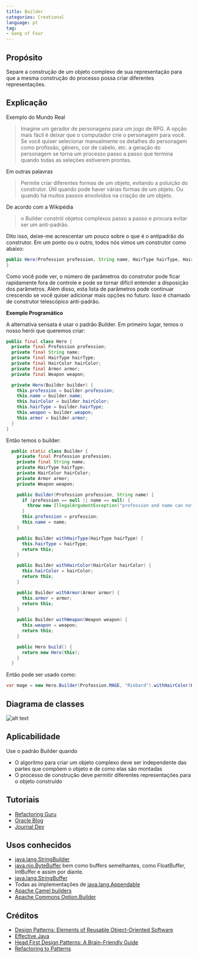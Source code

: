 ```yaml
---
title: Builder
categories: Creational
language: pt
tag:
- Gang of Four
---
```


## Propósito

Separe a construção de um objeto complexo de sua representação para que a mesma construção do
processo possa criar diferentes representações.

## Explicação

Exemplo do Mundo Real

> Imagine um gerador de personagens para um jogo de RPG. A opção mais fácil é deixar que o computador
> crie o personagem para você. Se você quiser selecionar manualmente os detalhes do personagem como
> profissão, gênero, cor de cabelo, etc. a geração do personagem se torna um processo passo a passo que
> termina quando todas as seleções estiverem prontas.

Em outras palavras

> Permite criar diferentes formas de um objeto, evitando a poluição do construtor. Útil
> quando pode haver várias formas de um objeto. Ou quando há muitos passos envolvidos na
> criação de um objeto.

De acordo com a Wikipédia

> o Builder constrói objetos complexos passo a passo e procura evitar ser um anti-padrão.

Dito isso, deixe-me acrescentar um pouco sobre o que é o antipadrão do construtor. Em um ponto
ou o outro, todos nós vimos um construtor como abaixo:

```java
public Hero(Profession profession, String name, HairType hairType, HairColor hairColor, Armor armor, Weapon weapon) {
}
```

Como você pode ver, o número de parâmetros do construtor pode ficar rapidamente fora de controle e pode se tornar
difícil entender a disposição dos parâmetros. Além disso, esta lista de parâmetros pode continuar
crescendo se você quiser adicionar mais opções no futuro. Isso é chamado de construtor telescópico
anti-padrão.

**Exemplo Programático**

A alternativa sensata é usar o padrão Builder. Em primeiro lugar, temos o nosso herói que queremos criar:

```java
public final class Hero {
  private final Profession profession;
  private final String name;
  private final HairType hairType;
  private final HairColor hairColor;
  private final Armor armor;
  private final Weapon weapon;

  private Hero(Builder builder) {
    this.profession = builder.profession;
    this.name = builder.name;
    this.hairColor = builder.hairColor;
    this.hairType = builder.hairType;
    this.weapon = builder.weapon;
    this.armor = builder.armor;
  }
}
```

Então temos o builder:

```java
  public static class Builder {
    private final Profession profession;
    private final String name;
    private HairType hairType;
    private HairColor hairColor;
    private Armor armor;
    private Weapon weapon;

    public Builder(Profession profession, String name) {
      if (profession == null || name == null) {
        throw new IllegalArgumentException("profession and name can not be null");
      }
      this.profession = profession;
      this.name = name;
    }

    public Builder withHairType(HairType hairType) {
      this.hairType = hairType;
      return this;
    }

    public Builder withHairColor(HairColor hairColor) {
      this.hairColor = hairColor;
      return this;
    }

    public Builder withArmor(Armor armor) {
      this.armor = armor;
      return this;
    }

    public Builder withWeapon(Weapon weapon) {
      this.weapon = weapon;
      return this;
    }

    public Hero build() {
      return new Hero(this);
    }
  }
```

Então pode ser usado como:

```java
var mage = new Hero.Builder(Profession.MAGE, "Riobard").withHairColor(HairColor.BLACK).withWeapon(Weapon.DAGGER).build();
```

## Diagrama de classes

![alt text](../../../builder/etc/builder.urm.png "Diagrama de classes Builder")

## Aplicabilidade

Use o padrão Builder quando

* O algoritmo para criar um objeto complexo deve ser independente das partes que compõem o objeto e de como elas são
  montadas
* O processo de construção deve permitir diferentes representações para o objeto construído

## Tutoriais

* [Refactoring Guru](https://refactoring.guru/design-patterns/builder)
* [Oracle Blog](https://blogs.oracle.com/javamagazine/post/exploring-joshua-blochs-builder-design-pattern-in-java)
* [Journal Dev](https://www.journaldev.com/1425/builder-design-pattern-in-java)

## Usos conhecidos

* [java.lang.StringBuilder](http://docs.oracle.com/javase/8/docs/api/java/lang/StringBuilder.html)
* [java.nio.ByteBuffer](http://docs.oracle.com/javase/8/docs/api/java/nio/ByteBuffer.html#put-byte-) bem como buffers
  semelhantes, como FloatBuffer, IntBuffer e assim por diante.
* [java.lang.StringBuffer](http://docs.oracle.com/javase/8/docs/api/java/lang/StringBuffer.html#append-boolean-)
* Todas as implementações de [java.lang.Appendable](http://docs.oracle.com/javase/8/docs/api/java/lang/Appendable.html)
* [Apache Camel builders](https://github.com/apache/camel/tree/0e195428ee04531be27a0b659005e3aa8d159d23/camel-core/src/main/java/org/apache/camel/builder)
* [Apache Commons Option.Builder](https://commons.apache.org/proper/commons-cli/apidocs/org/apache/commons/cli/Option.Builder.html)

## Créditos

* [Design Patterns: Elements of Reusable Object-Oriented Software](https://www.amazon.com/gp/product/0201633612/ref=as_li_tl?ie=UTF8&camp=1789&creative=9325&creativeASIN=0201633612&linkCode=as2&tag=javadesignpat-20&linkId=675d49790ce11db99d90bde47f1aeb59)
* [Effective Java](https://www.amazon.com/gp/product/0134685997/ref=as_li_tl?ie=UTF8&camp=1789&creative=9325&creativeASIN=0134685997&linkCode=as2&tag=javadesignpat-20&linkId=4e349f4b3ff8c50123f8147c828e53eb)
* [Head First Design Patterns: A Brain-Friendly Guide](https://www.amazon.com/gp/product/0596007124/ref=as_li_tl?ie=UTF8&camp=1789&creative=9325&creativeASIN=0596007124&linkCode=as2&tag=javadesignpat-20&linkId=6b8b6eea86021af6c8e3cd3fc382cb5b)
* [Refactoring to Patterns](https://www.amazon.com/gp/product/0321213351/ref=as_li_tl?ie=UTF8&camp=1789&creative=9325&creativeASIN=0321213351&linkCode=as2&tag=javadesignpat-20&linkId=2a76fcb387234bc71b1c61150b3cc3a7)
